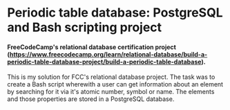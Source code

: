 # Periodic table database: PostgreSQL and Bash scripting project
#### FreeCodeCamp's relational database certification project (https://www.freecodecamp.org/learn/relational-database/build-a-periodic-table-database-project/build-a-periodic-table-database).
This is my solution for FCC's relational database project. The task was to create a Bash script wherewith a user can get information about an element by searching for it via it's atomic number, symbol or name. The elements and those properties are stored in a PostgreSQL database.
